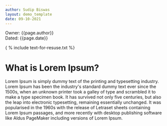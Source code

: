 ```yaml
---
author: Sudip Biswas
layout: demo_template
date: 09-10-2021
---
```


Owner: {{page.author}}\
Dated: {{page.date}}

{ % include text-for-resuse.txt %}

# What is Lorem Ipsum?

Lorem Ipsum is simply dummy text of the printing and typesetting industry. Lorem Ipsum has been the industry's standard dummy text ever since the 1500s, 
when an unknown printer took a galley of type and scrambled it to make a type specimen book. It has survived not only five centuries, but also the 
leap into electronic typesetting, remaining essentially unchanged. It was popularised in the 1960s with the release of Letraset sheets containing Lorem 
Ipsum passages, and more recently with desktop publishing software like Aldus PageMaker including versions of Lorem Ipsum.